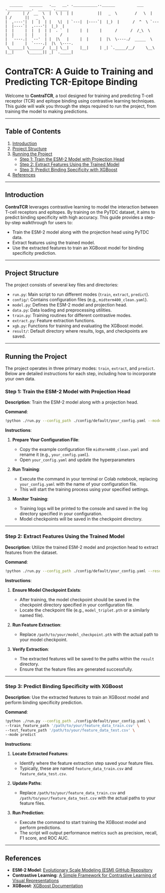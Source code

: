 
      ______   ______   .__   __. .___________..______          ___   .___________.  ______ .______      
     /      | /  __  \  |  \ |  | |           ||   _  \        /   \  |           | /      ||   _  \     
    |  ,----'|  |  |  | |   \|  | `---|  |----`|  |_)  |      /  ^  \ `---|  |----`|  ,----'|  |_)  |    
    |  |     |  |  |  | |  . `  |     |  |     |      /      /  /_\  \    |  |     |  |     |      /     
    |  `----.|  `--'  | |  |\   |     |  |     |  |\  \----./  _____  \   |  |     |  `----.|  |\  \----.
     \______| \______/  |__| \__|     |__|     | _| `._____/__/     \__\  |__|      \______|| _| `._____|
 
# ContraTCR: A Guide to Training and Predicting TCR-Epitope Binding

Welcome to **ContraTCR**, a tool designed for training and predicting T-cell receptor (TCR) and epitope binding using contrastive learning techniques. This guide will walk you through the steps required to run the project, from training the model to making predictions. 

---

## Table of Contents

1. [Introduction](#introduction)
2. [Project Structure](#project-structure)
3. [Running the Project](#running-the-project)
    - [Step 1: Train the ESM-2 Model with Projection Head](#step-1-train-the-esm-2-model-with-projection-head)
    - [Step 2: Extract Features Using the Trained Model](#step-2-extract-features-using-the-trained-model)
    - [Step 3: Predict Binding Specificity with XGBoost](#step-3-predict-binding-specificity-with-xgboost)
4. [References](#references)

---

## Introduction

**ContraTCR** leverages contrastive learning to model the interaction between T-cell receptors and epitopes. By training on the PyTDC dataset, it aims to predict binding specificity with high accuracy. This guide provides a step-by-step walkthrough for users to:

- Train the ESM-2 model along with the projection head using PyTDC data.
- Extract features using the trained model.
- Use the extracted features to train an XGBoost model for binding specificity prediction.


---

## Project Structure

The project consists of several key files and directories:

- `run.py`: Main script to run different modes (`train`, `extract`, `predict`).
- `config/`: Contains configuration files (e.g., `midterm400_clean.yaml`).
- `model.py`: Defines the ESM-2 model and projection head.
- `data.py`: Data loading and preprocessing utilities.
- `train.py`: Training routines for different contrastive modes.
- `extract.py`: Feature extraction functions.
- `xgb.py`: Functions for training and evaluating the XGBoost model.
- `result/`: Default directory where results, logs, and checkpoints are saved.


---

## Running the Project

The project operates in three primary modes: `train`, `extract`, and `predict`. Below are detailed instructions for each step, including how to incorporate your own data.

### Step 1: Train the ESM-2 Model with Projection Head

**Description**: Train the ESM-2 model along with a projection head.

**Command**:

```bash
!python ./run.py --config_path ./config/default/your_config.yaml --mode train
```

**Instructions**:

1. **Prepare Your Configuration File**:

   - Copy the example configuration file `midterm400_clean.yaml` and rename it (e.g., `your_config.yaml`).
   - Open `your_config.yaml` and update the hyperparameters
   
2. **Run Training**:

   - Execute the command in your terminal or Colab notebook, replacing `your_config.yaml` with the name of your configuration file.
   - This will start the training process using your specified settings.

3. **Monitor Training**:

   - Training logs will be printed to the console and saved in the log directory specified in your configuration.
   - Model checkpoints will be saved in the checkpoint directory.


---

### Step 2: Extract Features Using the Trained Model

**Description**: Utilize the trained ESM-2 model and projection head to extract features from the dataset.

**Command**:
   ```bash
   !python ./run.py --config_path ./config/default/your_config.yaml --resume_path '/path/to/your/model_checkpoint.pth' --mode extract
   ```

**Instructions**:


1. **Ensure Model Checkpoint Exists**:

   - After training, the model checkpoint should be saved in the checkpoint directory specified in your configuration file.
   - Locate the checkpoint file (e.g., `model_triplet.pth` or a similarly named file).


2. **Run Feature Extraction**:



   - Replace `/path/to/your/model_checkpoint.pth` with the actual path to your model checkpoint.

3. **Verify Extraction**:

   - The extracted features will be saved to the paths within the `result` directory.
   - Ensure that the feature files are generated successfully.



---

### Step 3: Predict Binding Specificity with XGBoost

**Description**: Use the extracted features to train an XGBoost model and perform binding specificity prediction.

**Command**:

```bash
!python ./run.py --config_path ./config/default/your_config.yaml \
--train_feature_path '/path/to/your/feature_data_train.csv' \
--test_feature_path '/path/to/your/feature_data_test.csv' \
--mode predict
```

**Instructions**:

1. **Locate Extracted Features**:

   - Identify where the feature extraction step saved your feature files.
   - Typically, these are named `feature_data_train.csv` and `feature_data_test.csv`.

2. **Update Paths**:

   - Replace `/path/to/your/feature_data_train.csv` and `/path/to/your/feature_data_test.csv` with the actual paths to your feature files.

3. **Run Prediction**:

   - Execute the command to start training the XGBoost model and perform predictions.
   - The script will output performance metrics such as precision, recall, F1 score, and ROC AUC.

---

## References

- **ESM-2 Model**: [Evolutionary Scale Modeling (ESM) GitHub Repository](https://github.com/facebookresearch/esm)
- **Contrastive Learning**: [A Simple Framework for Contrastive Learning of Visual Representations](https://arxiv.org/abs/2002.05709)
- **XGBoost**: [XGBoost Documentation](https://xgboost.readthedocs.io/)

